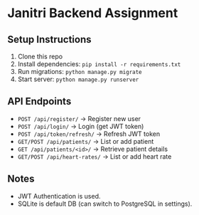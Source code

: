 # Janitri Backend Assignment

## Setup Instructions
1. Clone this repo
2. Install dependencies: `pip install -r requirements.txt`
3. Run migrations: `python manage.py migrate`
4. Start server: `python manage.py runserver`

## API Endpoints
- `POST /api/register/` → Register new user
- `POST /api/login/` → Login (get JWT token)
- `POST /api/token/refresh/` → Refresh JWT token
- `GET/POST /api/patients/` → List or add patient
- `GET /api/patients/<id>/` → Retrieve patient details
- `GET/POST /api/heart-rates/` → List or add heart rate

## Notes
- JWT Authentication is used.
- SQLite is default DB (can switch to PostgreSQL in settings).
